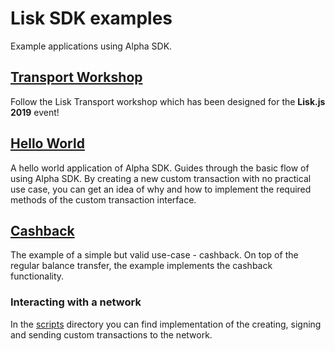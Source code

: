 # Lisk SDK examples

Example applications using Alpha SDK.

## [Transport Workshop](./transport/Workshop2.adoc)
Follow the Lisk Transport workshop which has been designed for the **Lisk.js 2019** event!

## [Hello World](./hello_world/README.md)
A hello world application of Alpha SDK. Guides through the basic flow of using Alpha SDK. By creating a new custom transaction with no practical use case, you can get an idea of why and how to implement the required methods of the custom transaction interface.

## [Cashback](./cashback/README.md)

The example of a simple but valid use-case - cashback. On top of the regular balance transfer, the example implements the cashback functionality. 

### Interacting with a network
In the [scripts](./scripts) directory you can find implementation of the creating, signing and sending custom transactions to the network. 
